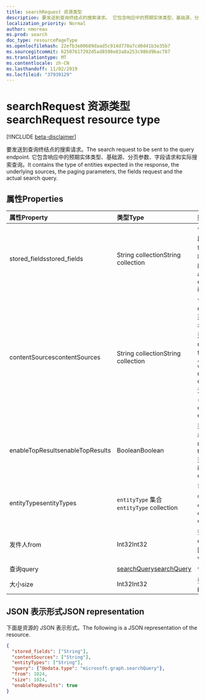 ```yaml
---
title: searchRequest 资源类型
description: 要发送到查询终结点的搜索请求。 它包含响应中的预期实体类型、基础源、分页参数、字段请求和实际搜索查询。
localization_priority: Normal
author: nmoreau
ms.prod: search
doc_type: resourcePageType
ms.openlocfilehash: 22efb3e00689daad5c914d770a7cd0d41b3e35b7
ms.sourcegitcommit: 62507617292d5ad8598e83a8a253c986d9bac787
ms.translationtype: MT
ms.contentlocale: zh-CN
ms.lasthandoff: 11/02/2019
ms.locfileid: "37939129"
---
```

# <a name="searchrequest-resource-type"></a><span data-ttu-id="1e78b-104">searchRequest 资源类型</span><span class="sxs-lookup"><span data-stu-id="1e78b-104">searchRequest resource type</span></span>

[!INCLUDE [beta-disclaimer](../../includes/beta-disclaimer.md)]

<span data-ttu-id="1e78b-105">要发送到查询终结点的搜索请求。</span><span class="sxs-lookup"><span data-stu-id="1e78b-105">The search request to be sent to the query endpoint.</span></span> <span data-ttu-id="1e78b-106">它包含响应中的预期实体类型、基础源、分页参数、字段请求和实际搜索查询。</span><span class="sxs-lookup"><span data-stu-id="1e78b-106">It contains the type of entities expected in the response, the underlying sources, the paging parameters, the fields request and the actual search query.</span></span>

## <a name="properties"></a><span data-ttu-id="1e78b-107">属性</span><span class="sxs-lookup"><span data-stu-id="1e78b-107">Properties</span></span>

| <span data-ttu-id="1e78b-108">属性</span><span class="sxs-lookup"><span data-stu-id="1e78b-108">Property</span></span>     | <span data-ttu-id="1e78b-109">类型</span><span class="sxs-lookup"><span data-stu-id="1e78b-109">Type</span></span>        | <span data-ttu-id="1e78b-110">描述</span><span class="sxs-lookup"><span data-stu-id="1e78b-110">Description</span></span> |
|:-------------|:------------|:------------|
|<span data-ttu-id="1e78b-111">stored_fields</span><span class="sxs-lookup"><span data-stu-id="1e78b-111">stored_fields</span></span>|<span data-ttu-id="1e78b-112">String collection</span><span class="sxs-lookup"><span data-stu-id="1e78b-112">String collection</span></span> |<span data-ttu-id="1e78b-113">包含要为搜索 _so urces 对象返回的字段。</span><span class="sxs-lookup"><span data-stu-id="1e78b-113">Contains the fields to be returned for earch _so urces object.</span></span> <span data-ttu-id="1e78b-114">注释仅当在响应中指定了`externalItem` entityType = 时，这才适用。</span><span class="sxs-lookup"><span data-stu-id="1e78b-114">Note this is only applicable when entityType=`externalItem` is specified in the response.</span></span>|
|<span data-ttu-id="1e78b-115">contentSources</span><span class="sxs-lookup"><span data-stu-id="1e78b-115">contentSources</span></span>|<span data-ttu-id="1e78b-116">String collection</span><span class="sxs-lookup"><span data-stu-id="1e78b-116">String collection</span></span>|<span data-ttu-id="1e78b-117">包含要设定的连接。</span><span class="sxs-lookup"><span data-stu-id="1e78b-117">Contains the connection to be targeted.</span></span> <br><span data-ttu-id="1e78b-118">遵循以下格式：在`/external/connections/connectionid`连接器`connectionid`管理中定义 ConnectionId 的位置。</span><span class="sxs-lookup"><span data-stu-id="1e78b-118">Respect the following format : `/external/connections/connectionid` where `connectionid` is the ConnectionId been defined in the Connectors Administration</span></span> <br> <span data-ttu-id="1e78b-119">注释 contentSource 仅当 entityType =`externalItem`时适用。</span><span class="sxs-lookup"><span data-stu-id="1e78b-119">Note contentSource is only applicable when entityType=`externalItem`.</span></span> |
|<span data-ttu-id="1e78b-120">enableTopResults</span><span class="sxs-lookup"><span data-stu-id="1e78b-120">enableTopResults</span></span>|<span data-ttu-id="1e78b-121">Boolean</span><span class="sxs-lookup"><span data-stu-id="1e78b-121">Boolean</span></span>|<span data-ttu-id="1e78b-122">这将触发邮件的混合排序：前3个邮件最相关</span><span class="sxs-lookup"><span data-stu-id="1e78b-122">This triggers hybrid sort for messages : the first 3 messages are the most relevant</span></span><br> <span data-ttu-id="1e78b-123">这仅适用于 entityType =`message`。</span><span class="sxs-lookup"><span data-stu-id="1e78b-123">This is only applicable for entityType=`message`.</span></span>|
|<span data-ttu-id="1e78b-124">entityTypes</span><span class="sxs-lookup"><span data-stu-id="1e78b-124">entityTypes</span></span>|<span data-ttu-id="1e78b-125">`entityType` 集合</span><span class="sxs-lookup"><span data-stu-id="1e78b-125">`entityType` collection</span></span>| <span data-ttu-id="1e78b-126">可取值为：`event`、`message`、`driveItem`、`externalFile`、`externalItem`。</span><span class="sxs-lookup"><span data-stu-id="1e78b-126">Possible values are: `event`, `message`, `driveItem`, `externalFile`, `externalItem`.</span></span>|
|<span data-ttu-id="1e78b-127">发件人</span><span class="sxs-lookup"><span data-stu-id="1e78b-127">from</span></span>|<span data-ttu-id="1e78b-128">Int32</span><span class="sxs-lookup"><span data-stu-id="1e78b-128">Int32</span></span>|<span data-ttu-id="1e78b-129">指定搜索结果的偏移量。</span><span class="sxs-lookup"><span data-stu-id="1e78b-129">Specifies the offset for the search results.</span></span> <span data-ttu-id="1e78b-130">偏移量0返回的第一个结果。</span><span class="sxs-lookup"><span data-stu-id="1e78b-130">Offset 0 returns the very first result.</span></span>|
|<span data-ttu-id="1e78b-131">查询</span><span class="sxs-lookup"><span data-stu-id="1e78b-131">query</span></span>|[<span data-ttu-id="1e78b-132">searchQuery</span><span class="sxs-lookup"><span data-stu-id="1e78b-132">searchQuery</span></span>](searchquery.md)|<span data-ttu-id="1e78b-133">包含查询词。</span><span class="sxs-lookup"><span data-stu-id="1e78b-133">Contains the query terms.</span></span>|
|<span data-ttu-id="1e78b-134">大小</span><span class="sxs-lookup"><span data-stu-id="1e78b-134">size</span></span>|<span data-ttu-id="1e78b-135">Int32</span><span class="sxs-lookup"><span data-stu-id="1e78b-135">Int32</span></span>|<span data-ttu-id="1e78b-136">要检索的页面的大小。</span><span class="sxs-lookup"><span data-stu-id="1e78b-136">The size of the page to be retrieved.</span></span>|

## <a name="json-representation"></a><span data-ttu-id="1e78b-137">JSON 表示形式</span><span class="sxs-lookup"><span data-stu-id="1e78b-137">JSON representation</span></span>

<span data-ttu-id="1e78b-138">下面是资源的 JSON 表示形式。</span><span class="sxs-lookup"><span data-stu-id="1e78b-138">The following is a JSON representation of the resource.</span></span>

<!-- {
  "blockType": "resource",
  "optionalProperties": [

  ],
  "@odata.type": "microsoft.graph.searchRequest",
  "baseType": null
}-->

```json
{
  "stored_fields": ["String"],
  "contentSources": ["String"],
  "entityTypes": ["String"],
  "query": {"@odata.type": "microsoft.graph.searchQuery"},
  "from": 1024,
  "size": 1024,
  "enableTopResults": true
}
```

<!-- uuid: 16cd6b66-4b1a-43a1-adaf-3a886856ed98
2019-02-04 14:57:30 UTC -->
<!-- {
  "type": "#page.annotation",
  "description": "searchRequest resource",
  "keywords": "",
  "section": "documentation",
  "tocPath": ""
}-->

